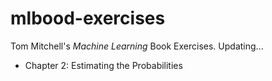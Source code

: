 # mlbood-exercises
Tom Mitchell's *Machine Learning* Book Exercises.
Updating...
+ Chapter 2: Estimating the Probabilities
